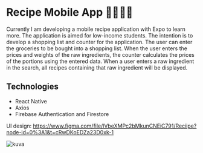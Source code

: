 # Recipe Mobile App 🍜🍲🥪🥙
 
Currently I am developing a mobile recipe application with Expo to learn more. The application is aimed for low-income students. The intention is to develop a shopping list and counter for the application. The user can enter the groceries to be bought into a shopping list. When the user enters the prices and weights of the raw ingredients, the counter calculates the prices of the portions using the entered data. When a user enters a raw ingredient in the search, all recipes containing that raw ingredient will be displayed.

## Technologies
  - React Native
  - Axios
  - Firebase Authentication and Firestore
  
  
UI design: 
https://www.figma.com/file/lVbeXMPc2bMkunCNEiC791/Reciipe?node-id=0%3A1&t=cRwDKoEDZa23D0xk-1

![kuva](https://user-images.githubusercontent.com/91623412/222255672-8afac9d5-fe3b-4b75-805e-98fe323923c1.png)
